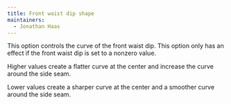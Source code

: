 ```yaml
---
title: Front waist dip shape
maintainers:
  - Jonathan Haas
---
```


This option controls the curve of the front waist dip. This option only has an effect if the front waist dip is set to a nonzero value.

Higher values create a flatter curve at the center and increase the curve around the side seam.

Lower values create a sharper curve at the center and a smoother curve around the side seam.
